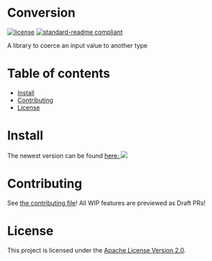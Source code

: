 # Conversion

[![license](https://img.shields.io/github/license/NatroxMC/Conversion?style=for-the-badge&color=b2204c)](../LICENSE)
[![standard-readme compliant](https://img.shields.io/badge/readme%20style-standard-brightgreen.svg?style=for-the-badge)](https://github.com/RichardLitt/standard-readme)

A library to coerce an input value to another type

# Table of contents
- [Install](#install)
- [Contributing](#contributing)
- [License](#license)

# Install
The newest version can be found [here: ![](https://jitpack.io/v/NatroxMC/Conversion.svg)](https://jitpack.io/#NatroxMC/Conversion)

# Contributing
See [the contributing file](CONTRIBUTING.md)!
All WIP features are previewed as Draft PRs!

# License
This project is licensed under the [Apache License Version 2.0](../LICENSE).
